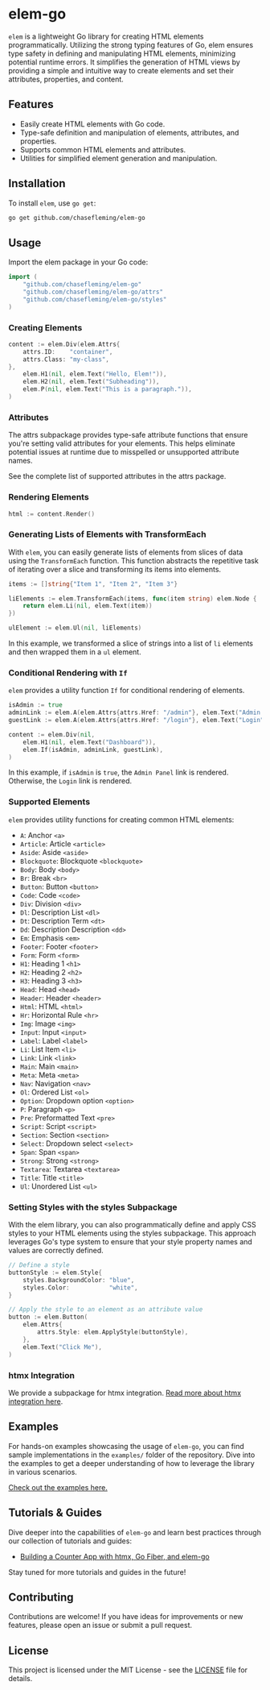 # elem-go

`elem` is a lightweight Go library for creating HTML elements programmatically. Utilizing the strong typing features of Go, elem ensures type safety in defining and manipulating HTML elements, minimizing potential runtime errors. It simplifies the generation of HTML views by providing a simple and intuitive way to create elements and set their attributes, properties, and content.

## Features

- Easily create HTML elements with Go code.
- Type-safe definition and manipulation of elements, attributes, and properties.
- Supports common HTML elements and attributes.
- Utilities for simplified element generation and manipulation.

## Installation

To install `elem`, use `go get`:

```bash
go get github.com/chasefleming/elem-go
```

## Usage

Import the elem package in your Go code:

```go
import (
    "github.com/chasefleming/elem-go"
    "github.com/chasefleming/elem-go/attrs"
    "github.com/chasefleming/elem-go/styles"
)
```

### Creating Elements

```go
content := elem.Div(elem.Attrs{
    attrs.ID:    "container",
    attrs.Class: "my-class",
},
    elem.H1(nil, elem.Text("Hello, Elem!")),
    elem.H2(nil, elem.Text("Subheading")),
    elem.P(nil, elem.Text("This is a paragraph.")),
)
```

### Attributes

The attrs subpackage provides type-safe attribute functions that ensure you're setting valid attributes for your elements. This helps eliminate potential issues at runtime due to misspelled or unsupported attribute names.

See the complete list of supported attributes in the attrs package.

### Rendering Elements

```go
html := content.Render()
```

### Generating Lists of Elements with TransformEach

With `elem`, you can easily generate lists of elements from slices of data using the `TransformEach` function. This function abstracts the repetitive task of iterating over a slice and transforming its items into elements.

```go
items := []string{"Item 1", "Item 2", "Item 3"}

liElements := elem.TransformEach(items, func(item string) elem.Node {
    return elem.Li(nil, elem.Text(item))
})

ulElement := elem.Ul(nil, liElements)
```
In this example, we transformed a slice of strings into a list of `li` elements and then wrapped them in a `ul` element.

### Conditional Rendering with `If`

`elem` provides a utility function `If` for conditional rendering of elements.

```go
isAdmin := true
adminLink := elem.A(elem.Attrs{attrs.Href: "/admin"}, elem.Text("Admin Panel"))
guestLink := elem.A(elem.Attrs{attrs.Href: "/login"}, elem.Text("Login"))

content := elem.Div(nil,
    elem.H1(nil, elem.Text("Dashboard")),
    elem.If(isAdmin, adminLink, guestLink),
)
```

In this example, if `isAdmin` is `true`, the `Admin Panel` link is rendered. Otherwise, the `Login` link is rendered.

### Supported Elements

`elem` provides utility functions for creating common HTML elements:

- `A`: Anchor `<a>`
- `Article`: Article `<article>`
- `Aside`: Aside `<aside>`
- `Blockquote`: Blockquote `<blockquote>`
- `Body`: Body `<body>`
- `Br`: Break `<br>`
- `Button`: Button `<button>`
- `Code`: Code `<code>`
- `Div`: Division `<div>`
- `Dl`: Description List `<dl>`
- `Dt`: Description Term `<dt>`
- `Dd`: Description Description `<dd>`
- `Em`: Emphasis `<em>`
- `Footer`: Footer `<footer>`
- `Form`: Form `<form>`
- `H1`: Heading 1 `<h1>`
- `H2`: Heading 2 `<h2>`
- `H3`: Heading 3 `<h3>`
- `Head`: Head `<head>`
- `Header`: Header `<header>`
- `Html`: HTML `<html>`
- `Hr`: Horizontal Rule `<hr>`
- `Img`: Image `<img>`
- `Input`: Input `<input>`
- `Label`: Label `<label>`
- `Li`: List Item `<li>`
- `Link`: Link `<link>`
- `Main`: Main `<main>`
- `Meta`: Meta `<meta>`
- `Nav`: Navigation `<nav>`
- `Ol`: Ordered List `<ol>`
- `Option`: Dropdown option `<option>`
- `P`: Paragraph `<p>`
- `Pre`: Preformatted Text `<pre>`
- `Script`: Script `<script>`
- `Section`: Section `<section>`
- `Select`: Dropdown select `<select>`
- `Span`: Span `<span>`
- `Strong`: Strong `<strong>`
- `Textarea`: Textarea `<textarea>`
- `Title`: Title `<title>`
- `Ul`: Unordered List `<ul>`

### Setting Styles with the styles Subpackage

With the elem library, you can also programmatically define and apply CSS styles to your HTML elements using the styles subpackage. This approach leverages Go's type system to ensure that your style property names and values are correctly defined.

```go
// Define a style
buttonStyle := elem.Style{
    styles.BackgroundColor: "blue",
    styles.Color:           "white",
}

// Apply the style to an element as an attribute value
button := elem.Button(
    elem.Attrs{
        attrs.Style: elem.ApplyStyle(buttonStyle),
    },
    elem.Text("Click Me"),
)
```

### htmx Integration

We provide a subpackage for htmx integration. [Read more about htmx integration here](HTMX_INTEGRATION.md).

## Examples

For hands-on examples showcasing the usage of `elem-go`, you can find sample implementations in the `examples/` folder of the repository. Dive into the examples to get a deeper understanding of how to leverage the library in various scenarios.

[Check out the examples here.](./examples)

## Tutorials & Guides

Dive deeper into the capabilities of `elem-go` and learn best practices through our collection of tutorials and guides:

- [Building a Counter App with htmx, Go Fiber, and elem-go](https://dev.to/chasefleming/building-a-counter-app-with-htmx-go-fiber-and-elem-go-9jd/)

Stay tuned for more tutorials and guides in the future!

## Contributing

Contributions are welcome! If you have ideas for improvements or new features, please open an issue or submit a pull request.

## License

This project is licensed under the MIT License - see the [LICENSE](LICENSE) file for details.